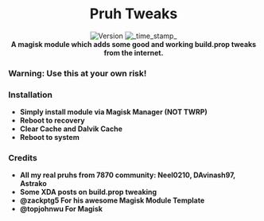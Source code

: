 <h1 align="center">Pruh Tweaks</h1>

<div align="center">
  <!-- Version -->
    <img src="https://img.shields.io/badge/Version-v2.0-blue.svg?longCache=true&style=popout-square"
      alt="Version" />
  <!-- Last Updated -->
    <img src="https://img.shields.io/badge/Updated-September%2004,%202020-green.svg?longCache=true&style=flat-square"
      alt="_time_stamp_" />
</div>

<div align="center">
  <strong>A magisk module which adds some good and working build.prop tweaks from the internet.
</div>

### Warning: Use this at your own risk!

### Installation
- Simply install module via Magisk Manager (NOT TWRP)
- Reboot to recovery
- Clear Cache and Dalvik Cache
- Reboot to system

### Credits
- All my real pruhs from 7870 community: Neel0210, DAvinash97, Astrako
- Some XDA posts on build.prop tweaking
- @zackptg5 For his awesome Magisk Module Template
- @topjohnwu For Magisk
